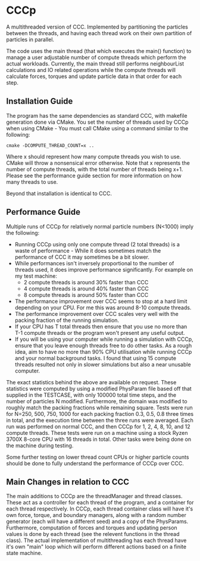 # CCCp
A multithreaded version of CCC. 
Implemented by partitioning the particles between the threads, and having each thread work on their own partition of particles in parallel.

The code uses the main thread (that which executes the main() function) to manage a user adjustable number of compute threads which perform the actual workloads. 
Currently, the main thread still performs neighbourList calculations and IO related operations while the compute threads will calculate forces, torques and update particle data in that order for each step.

## Installation Guide
The program has the same dependencies as standard CCC, with makefile generation done via CMake. 
You set the number of threads used by CCCp when using CMake - You must call CMake using a command similar to the following:
```
cmake -DCOMPUTE_THREAD_COUNT=x ..
```
Where x should represent how many compute threads you wish to use. CMake will throw a nonsensical error otherwise. 
Note that x represents the number of compute threads, with the total number of threads being x+1. 
Please see the performance guide section for more information on how many threads to use.

Beyond that installation is identical to CCC.

## Performance Guide
Multiple runs of CCCp for relatively normal particle numbers (N<1000) imply the following:
- Running CCCp using only one compute thread (2 total threads) is a waste of performance - While it does sometimes match the performance of CCC it may sometimes be a bit slower.
- While performances isn't inversely proportional to the number of threads used, it does improve performance significantly. For example on my test machine:
	- 2 compute threads is around 30% faster than CCC
	- 4 compute threads is around 40% faster than CCC
	- 8 compute threads is around 50% faster than CCC
- The performance improvement over CCC seems to stop at a hard limit depending on your CPU. For me this was around 8-10 compute threads.
- The performance improvement over CCC scales very well with the packing fraction of the running simulation.
- If your CPU has T total threads then ensure that you use no more than T-1 compute threads or the program won't present any useful output.
- If you will be using your computer while running a simulation with CCCp, ensure that you leave enough threads free to do other tasks. As a rough idea, aim to have no more than 90% CPU utilisation while running CCCp and your normal background tasks. I found that using 15 compute threads resulted not only in slower simulations but also a near unusable computer.

The exact statistics behind the above are available on request. 
These statistics were computed by using a modified PhysParam file based off that supplied in the TESTCASE, with only 100000 total time steps, and the number of particles N modified. 
Furthermore, the domain was modified to roughly match the packing fractions while remaining square.
Tests were run for N=250, 500, 750, 1000 for each packing fraction 0.3, 0.5, 0.8 three times in total, and the execution time between the three runs were averaged.
Each run was performed on normal CCC, and then CCCp for 1, 2, 4, 8, 10, and 12 compute threads.
These tests were run on a machine using a stock Ryzen 3700X 8-core CPU with 16 threads in total. Other tasks were being done on the machine during testing.

Some further testing on lower thread count CPUs or higher particle counts should be done to fully understand the performance of CCCp over CCC.

## Main Changes in relation to CCC
The main additions to CCCp are the threadManager and thread classes. These act as a controller for each thread of the program, and a container for each thread respectively.
In CCCp, each thread container class will have it's own force, torque, and boundary managers, along with a random number generator (each will have a different seed) and a copy of the PhysParams.
Furthermore, computation of forces and torques and updating person values is done by each thread (see the relevent functions in the thread class).
The actual implementation of multithreading has each thread have it's own "main" loop which will perform different actions based on a finite state machine. 
 

